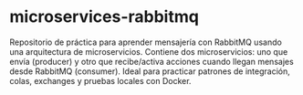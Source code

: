 # microservices-rabbitmq
Repositorio de práctica para aprender mensajería con RabbitMQ usando una arquitectura de microservicios. Contiene dos microservicios: uno que envía (producer) y otro que recibe/activa acciones cuando llegan mensajes desde RabbitMQ (consumer). Ideal para practicar patrones de integración, colas, exchanges y pruebas locales con Docker.
